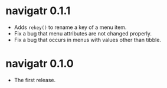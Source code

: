 # navigatr 0.1.1

* Adds `rekey()` to rename a key of a menu item.
* Fix a bug that menu attributes are not changed properly.
* Fix a bug that occurs in menus with values other than tibble.

# navigatr 0.1.0

* The first release.
